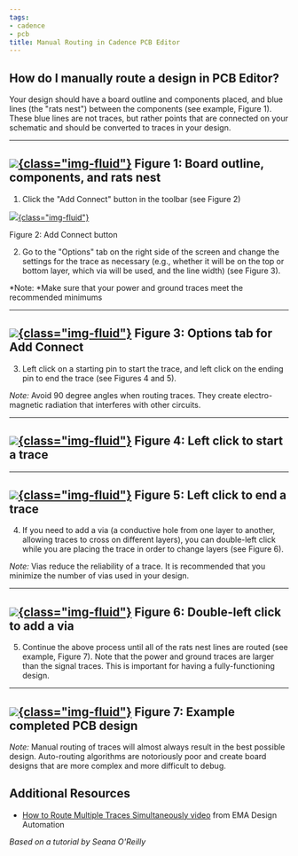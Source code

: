 ```yaml
---
tags:
- cadence
- pcb
title: Manual Routing in Cadence PCB Editor
---
```


## How do I manually route a design in PCB Editor?

Your design should have a board outline and components placed, and blue lines (the "rats nest") between the components (see example, Figure 1). These blue lines are not traces, but rather points that are connected on your schematic and should be converted to traces in your design.

  ------------------------------------------------------------------------------
   [![](/figures/figure_207.png){class="img-fluid"}](/larger/image0178.png)
                Figure 1: Board outline, components, and rats nest
  ------------------------------------------------------------------------------

1.  Click the "Add Connect" button in the toolbar (see Figure 2)

[![](/figures/figure_206.png){class="img-fluid"}](/larger/image0179.png)

Figure 2: Add Connect button

2.  Go to the "Options" tab on the right side of the screen and change the settings for the trace as necessary (e.g., whether it will be on the top or bottom layer, which via will be used, and the line width) (see Figure 3).

*Note: *Make sure that your power and ground traces meet the recommended minimums

  ------------------------------------------------------------------------------
   [![](/figures/figure_208.png){class="img-fluid"}](/larger/image0180.png)
                      Figure 3: Options tab for Add Connect
  ------------------------------------------------------------------------------

3.  Left click on a starting pin to start the trace, and left click on the ending pin to end the trace (see Figures 4 and 5).

*Note:* Avoid 90 degree angles when routing traces. They create electro-magnetic radiation that interferes with other circuits.

  ------------------------------------------------------------------------------
   [![](/figures/figure_209.png){class="img-fluid"}](/larger/image0181.png)
                      Figure 4: Left click to start a trace
  ------------------------------------------------------------------------------

  ------------------------------------------------------------------------------
   [![](/figures/figure_210.png){class="img-fluid"}](/larger/image0182.png)
                       Figure 5: Left click to end a trace
  ------------------------------------------------------------------------------

4.  If you need to add a via (a conductive hole from one layer to another, allowing traces to cross on different layers), you can double-left click while you are placing the trace in order to change layers (see Figure 6).

*Note:* Vias reduce the reliability of a trace. It is recommended that you minimize the number of vias used in your design.

  ------------------------------------------------------------------------------
   [![](/figures/figure_211.png){class="img-fluid"}](/larger/image0183.png)
                     Figure 6: Double-left click to add a via
  ------------------------------------------------------------------------------

5.  Continue the above process until all of the rats nest lines are routed (see example, Figure 7). Note that the power and ground traces are larger than the signal traces. This is important for having a fully-functioning design.

  ------------------------------------------------------------------------------
   [![](/figures/figure_212.png){class="img-fluid"}](/larger/image0184.png)
                      Figure 7: Example completed PCB design
  ------------------------------------------------------------------------------

*Note:* Manual routing of traces will almost always result in the best possible design. Auto-routing algorithms are notoriously poor and create board designs that are more complex and more difficult to debug.

## Additional Resources

-   [How to Route Multiple Traces Simultaneously video](https://www.youtube.com/watch?v=IKCEs5HOpZE) from EMA Design Automation

*Based on a tutorial by Seana O'Reilly*
